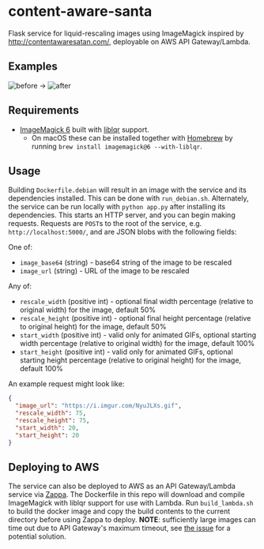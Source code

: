 # content-aware-santa
Flask service for liquid-rescaling images using ImageMagick inspired by http://contentawaresatan.com/, deployable on AWS API Gateway/Lambda.

## Examples
![before](https://i.imgur.com/NyuJLXs.gif) -> ![after](https://i.imgur.com/zmgMAeq.gif)

## Requirements
* [ImageMagick 6](https://www.imagemagick.org/script/index.php) built with [liblqr](http://liblqr.wikidot.com/) support.
    * On macOS these can be installed together with [Homebrew](https://brew.sh/) by running `brew install imagemagick@6 --with-liblqr`.

## Usage
Building `Dockerfile.debian` will result in an image with the service and its dependencies installed. This can be done with `run_debian.sh`. Alternately, the service can be run locally with `python app.py` after installing its dependencies. This starts an HTTP server, and you can begin making requests. Requests are `POST`s to the root of the service, e.g. `http://localhost:5000/`, and are JSON blobs with the following fields:

One of:
* `image_base64` (string) - base64 string of the image to be rescaled
* `image_url` (string) - URL of the image to be rescaled

Any of:
* `rescale_width` (positive int) - optional final width percentage (relative to original width) for the image, default 50%
* `rescale_height` (positive int) - optional final height percentage (relative to original height) for the image, default 50%
* `start_width` (positive int) - valid only for animated GIFs, optional starting width percentage (relative to original width) for the image, default 100%
* `start_height` (positive int) - valid only for animated GIFs, optional starting height percentage (relative to original height) for the image, default 100%

An example request might look like:
```json
{
  "image_url": "https://i.imgur.com/NyuJLXs.gif",
  "rescale_width": 75,
  "rescale_height": 75,
  "start_width": 20,
  "start_height": 20
}
```

## Deploying to AWS
The service can also be deployed to AWS as an API Gateway/Lambda service via [Zappa](https://github.com/Miserlou/Zappa).
The Dockerfile in this repo will download and compile ImageMagick with liblqr support for use with Lambda. Run `build_lambda.sh` to build the docker image and copy the build contents to the current directory before using Zappa to deploy.
**NOTE**: sufficiently large images can time out due to API Gateway's maximum timeout, see [the issue](https://github.com/acmanderson/content-aware-santa/issues/1) for a potential solution.
